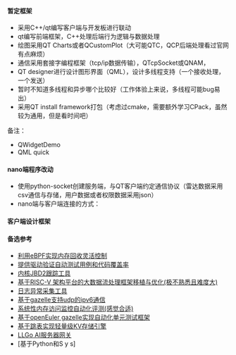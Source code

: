 #### 暂定框架
- 采用C++/qt编写客户端与开发板进行联动
- qt编写前端框架，C++处理后端行为逻辑与数据处理
- 绘图采用QT Charts或者QCustomPlot（大可能QTC，QCP后端处理看过官网有点麻烦）
- 通信采用套接字编程框架（tcp/ip数据传输），QTcpSocket或QNAM，
- QT designer进行设计图形界面（QML），设计多线程支持（一个接收处理，一个发送）
- 暂时不知道多线程和异步哪个比较好（工作体验上来说，多线程可能bug易出）
- 采用QT install framework打包（考虑过cmake，需要额外学习CPack，虽然较为通用，但是看时间吧）

备注：
- QWidgetDemo
- QML quick
#### nano端程序改动
- 使用python-socket创建服务端，与QT客户端约定通信协议（雷达数据采用csv通信与存储，用户数据或者权限数据采用json）
- nano端与客户端连接的方式：

#### 客户端设计框架



#### 备选参考
- [利用eBPF实现内存回收灵活控制](https://summer-ospp.ac.cn/2023/org/prodetail/23b970587?lang=zh&list=pro)
- [提供驱动验证自动测试用例和代码覆盖率](https://summer-ospp.ac.cn/2023/org/prodetail/238bc0127?lang=zh&list=pro)
- [内核JBD2跟踪工具](https://summer-ospp.ac.cn/2023/org/prodetail/234db0044?lang=zh&list=pro)
- [基于RISC-V 架构平台的大数据流处理框架移植与优化(极不熟悉且难度大)](https://summer-ospp.ac.cn/org/prodetail/24a190351?lang=zh&list=pro)
- [日志异常采集工具](https://summer-ospp.ac.cn/previewPdf/220)
- [基于gazelle支持udp的ipv6通信](https://summer-ospp.ac.cn/previewPdf/493)
- [系统性内存访问监控自动化评测(感觉合适)](https://summer-ospp.ac.cn/previewPdf/187)
- [基于openEuler gazelle实现自动化单元测试框架](https://summer-ospp.ac.cn/previewPdf/482)
- [基于跳表实现轻量级KV存储引擎](https://blog.csdn.net/rayso9898/article/details/125166735)
- [LLGo AI服务器网关](https://edu.chancefoundation.org.cn/project-detail?id=28)
- [基于Python和S y s]

